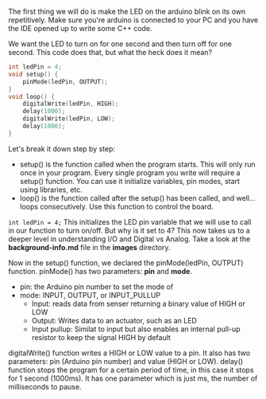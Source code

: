 The first thing we will do is make the LED on the arduino blink on its own repetitively. Make sure you're arduino is connected to your PC and you have the IDE opened up to write some C++ code. 

We want the LED to turn on for one second and then turn off for one second. This code does that, but what the heck does it mean?

```C++
int ledPin = 4;
void setup() {
    pinMode(ledPin, OUTPUT);
}
void loop() {
    digitalWrite(ledPin, HIGH);
    delay(1000);
    digitalWrite(ledPin, LOW);
    delay(1000);
}
```

Let's break it down step by step:
- setup() is the function called when the program starts. This will only run once in your program. Every single program you write will require a setup() function. You can use it initialize variables, pin modes, start using libraries, etc.
- loop() is the function called after the setup() has been called, and well... loops consecutively. Use this function to control the board.

```int ledPin = 4;``` This initializes the LED pin variable that we will use to call in our function to turn on/off. But why is it set to 4? This now takes us to a deeper level in understanding I/O and Digital vs Analog. Take a look at the **background-info.md** file in the **images** directory.

Now in the setup() function, we declared the pinMode(ledPin, OUTPUT) function. pinMode() has two parameters: **pin** and **mode**.
- pin: the Arduino pin number to set the mode of
- mode: INPUT, OUTPUT, or INPUT_PULLUP
    - Input: reads data from senser returning a binary value of HIGH or LOW
    - Output: Writes data to an actuator, such as an LED
    - Input pullup: Similat to input but also enables an internal pull-up resistor to keep the signal HIGH by default

 digitalWrite() function writes a HIGH or LOW value to a pin. It also has two parameters: pin (Arduino pin number) and value (HIGH or LOW).
 delay() function stops the program for a certain period of time, in this case it stops for 1 second (1000ms). It has one parameter which is just ms, the number of milliseconds to pause.
 
 


